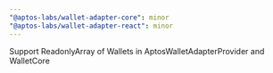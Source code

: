 ```yaml
---
"@aptos-labs/wallet-adapter-core": minor
"@aptos-labs/wallet-adapter-react": minor
---
```


Support ReadonlyArray of Wallets in AptosWalletAdapterProvider and WalletCore
